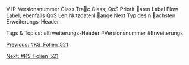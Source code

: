 V IP-Versionsnummer
Class Trac Class; QoS Priorit aten
Label Flow Label; ebenfalls QoS
Len Nutzdatenl ange
Next Typ des n achsten Erweiterungs-Header

   Tags & Topics:
   #Erweiterungs-Header
   #Versionsnummer
   #Erweiterungs

[Previous: #KS_Folien_521](KS_Folien_521.md)

[Next: #KS_Folien_521](KS_Folien_521.md)